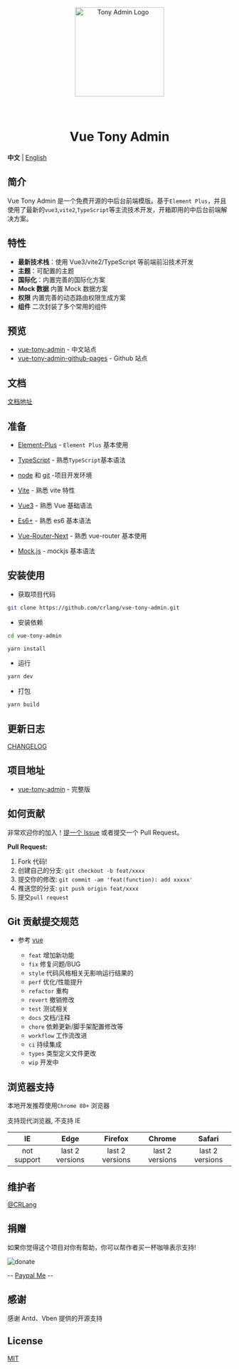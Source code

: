 <div align="center">
<a href="https://github.com/crlang/vue-tony-admin"> <img alt="Tony Admin Logo" width="200" height="200" src="http://tony.crlang.com/images/logo.png"></a>
<br>
<br>
<br>
<h1>Vue Tony Admin</h1>
</div>

**中文** | [English](./README.md)

## 简介

Vue Tony Admin 是一个免费开源的中后台前端模版。基于`Element Plus`，并且使用了最新的`vue3`,`vite2`,`TypeScript`等主流技术开发，开箱即用的中后台前端解决方案。

## 特性

- **最新技术栈**：使用 Vue3/vite2/TypeScript 等前端前沿技术开发
- **主题**：可配置的主题
- **国际化**：内置完善的国际化方案
- **Mock 数据** 内置 Mock 数据方案
- **权限** 内置完善的动态路由权限生成方案
- **组件** 二次封装了多个常用的组件

## 预览

- [vue-tony-admin](https://tony.crlang.com/) - 中文站点
- [vue-tony-admin-github-pages](https://crlang.github.io/vue-tony-admin/) - Github 站点

## 文档

[文档地址](http://tony.crlang.com/doc/)

## 准备

- [Element-Plus](https://element-plus.gitee.io/) - `Element Plus` 基本使用
- [TypeScript](https://www.typescriptlang.org/) - 熟悉`TypeScript`基本语法

- [node](http://nodejs.org/) 和 [git](https://git-scm.com/) -项目开发环境
- [Vite](https://vitejs.dev/) - 熟悉 vite 特性
- [Vue3](https://v3.vuejs.org/) - 熟悉 Vue 基础语法
- [Es6+](http://es6.ruanyifeng.com/) - 熟悉 es6 基本语法
- [Vue-Router-Next](https://next.router.vuejs.org/) - 熟悉 vue-router 基本使用
- [Mock.js](https://github.com/nuysoft/Mock) - mockjs 基本语法

## 安装使用

- 获取项目代码

```bash
git clone https://github.com/crlang/vue-tony-admin.git
```

- 安装依赖

```bash
cd vue-tony-admin

yarn install

```

- 运行

```bash
yarn dev
```

- 打包

```bash
yarn build
```

## 更新日志

[CHANGELOG](./CHANGELOG.zh_CN.md)

## 项目地址

- [vue-tony-admin](https://github.com/crlang/vue-tony-admin) - 完整版

## 如何贡献

非常欢迎你的加入！[提一个 Issue](https://github.com/crlang/vue-tony-admin/issues/new/choose) 或者提交一个 Pull Request。

**Pull Request:**

1. Fork 代码!
2. 创建自己的分支: `git checkout -b feat/xxxx`
3. 提交你的修改: `git commit -am 'feat(function): add xxxxx'`
4. 推送您的分支: `git push origin feat/xxxx`
5. 提交`pull request`

## Git 贡献提交规范

- 参考 [vue](https://github.com/vuejs/vue/blob/dev/.github/COMMIT_CONVENTION.md)

  - `feat` 增加新功能
  - `fix` 修复问题/BUG
  - `style` 代码风格相关无影响运行结果的
  - `perf` 优化/性能提升
  - `refactor` 重构
  - `revert` 撤销修改
  - `test` 测试相关
  - `docs` 文档/注释
  - `chore` 依赖更新/脚手架配置修改等
  - `workflow` 工作流改进
  - `ci` 持续集成
  - `types` 类型定义文件更改
  - `wip` 开发中

## 浏览器支持

本地开发推荐使用`Chrome 80+` 浏览器

支持现代浏览器, 不支持 IE

|     IE      |      Edge       |     Firefox     |     Chrome      |     Safari      |
| :---------: | :-------------: | :-------------: | :-------------: | :-------------: |
| not support | last 2 versions | last 2 versions | last 2 versions | last 2 versions |

## 维护者

[@CRLang](https://github.com/crlang)

## 捐赠

如果你觉得这个项目对你有帮助，你可以帮作者买一杯咖啡表示支持!

![donate](https://crlang.com/sponsor.png)

-- <a href="https://www.paypal.com/paypalme/crlang123">Paypal Me</a> --

## 感谢

感谢 Antd、Vben 提供的开源支持

## License

[MIT](./LICENSE)
